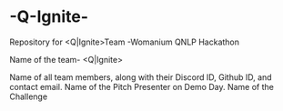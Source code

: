 # -Q-Ignite-
Repository for &lt;Q|Ignite>Team -Womanium QNLP Hackathon

Name of the team- <Q|Ignite>

Name of all team members, along with their Discord ID, Github ID, and contact email.
Name of the Pitch Presenter on Demo Day.
Name of the Challenge
